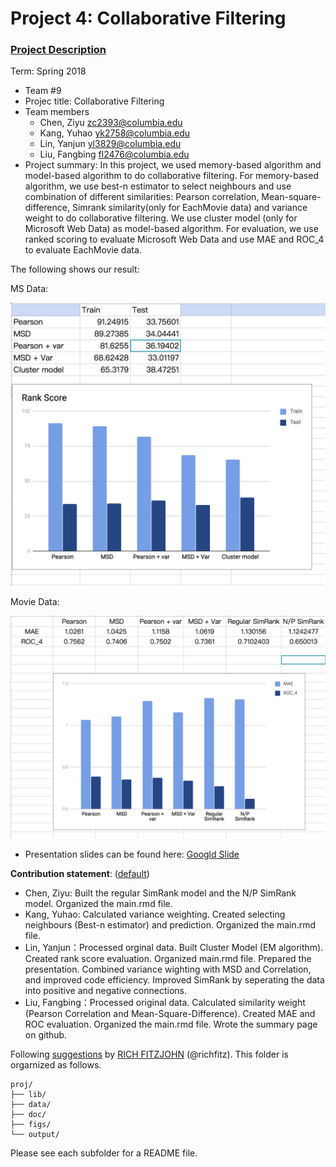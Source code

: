 # Project 4: Collaborative Filtering

### [Project Description](doc/project4_desc.md)

Term: Spring 2018

+ Team #9
+ Projec title: Collaborative Filtering
+ Team members
	+ Chen, Ziyu [zc2393@columbia.edu]()
	+ Kang, Yuhao [yk2758@columbia.edu]()
	+ Lin, Yanjun [yl3829@columbia.edu]()
	+ Liu, Fangbing [fl2476@columbia.edu]()
+ Project summary: In this project, we used memory-based algorithm and model-based algorithm to do collaborative filtering. For memory-based algorithm, we use best-n estimator to select neighbours and use combination of different similarities: Pearson correlation, Mean-square-difference, Simrank similarity(only for EachMovie data) and variance weight to do collaborative filtering. We use cluster model (only for Microsoft Web Data) as model-based algorithm. For evaluation, we use ranked scoring to evaluate Microsoft Web Data and use MAE and ROC_4 to evaluate EachMovie data.

 The following shows our result:
 
 MS Data: 
 
 ![](figs/MS.png)
 
 Movie Data: 
 
 ![](figs/MOVIE.png)
 
 
+ Presentation slides can be found here: [Googld Slide](https://docs.google.com/presentation/d/1_qWU0l8XnkMMdqb7Q2sZuy30lrrRvheV3Rdc0Ui7-k8/edit?usp=sharing)

  
	
**Contribution statement**: ([default](doc/a_note_on_contributions.md))
  
  + Chen, Ziyu: Built the regular SimRank model and the N/P SimRank model. Organized the main.rmd file.
  + Kang, Yuhao: Calculated variance weighting. Created selecting neighbours (Best-n estimator) and prediction. Organized the main.rmd file.
  + Lin, Yanjun：Processed orginal data. Built Cluster Model (EM algorithm). Created rank score evaluation. Organized main.rmd file. Prepared the presentation. Combined variance wighting with MSD and Correlation, and improved code efficiency. Improved SimRank by seperating the data into positive and negative connections.
  + Liu, Fangbing：Processed original data. Calculated similarity weight (Pearson Correlation and Mean-Square-Difference). Created MAE and ROC evaluation. Organized the main.rmd file. Wrote the summary page on github.

Following [suggestions](http://nicercode.github.io/blog/2013-04-05-projects/) by [RICH FITZJOHN](http://nicercode.github.io/about/#Team) (@richfitz). This folder is orgarnized as follows.

```
proj/
├── lib/
├── data/
├── doc/
├── figs/
└── output/
```

Please see each subfolder for a README file.
